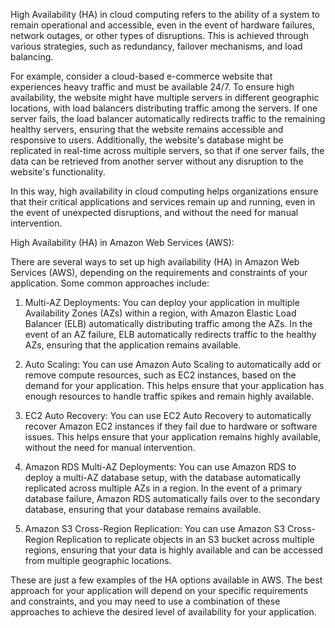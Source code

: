 High Availability (HA) in cloud computing refers to the ability of a system to remain operational and accessible, even in the event of hardware failures, network outages, or other types of disruptions. This is achieved through various strategies, such as redundancy, failover mechanisms, and load balancing.

For example, consider a cloud-based e-commerce website that experiences heavy traffic and must be available 24/7. To ensure high availability, the website might have multiple servers in different geographic locations, with load balancers distributing traffic among the servers. If one server fails, the load balancer automatically redirects traffic to the remaining healthy servers, ensuring that the website remains accessible and responsive to users. Additionally, the website's database might be replicated in real-time across multiple servers, so that if one server fails, the data can be retrieved from another server without any disruption to the website's functionality.

In this way, high availability in cloud computing helps organizations ensure that their critical applications and services remain up and running, even in the event of unexpected disruptions, and without the need for manual intervention.

High Availability (HA) in Amazon Web Services (AWS):

There are several ways to set up high availability (HA) in Amazon Web Services (AWS), depending on the requirements and constraints of your application. Some common approaches include:

1. Multi-AZ Deployments: You can deploy your application in multiple Availability Zones (AZs) within a region, with Amazon Elastic Load Balancer (ELB) automatically distributing traffic among the AZs. In the event of an AZ failure, ELB automatically redirects traffic to the healthy AZs, ensuring that the application remains available.

2. Auto Scaling: You can use Amazon Auto Scaling to automatically add or remove compute resources, such as EC2 instances, based on the demand for your application. This helps ensure that your application has enough resources to handle traffic spikes and remain highly available.

3. EC2 Auto Recovery: You can use EC2 Auto Recovery to automatically recover Amazon EC2 instances if they fail due to hardware or software issues. This helps ensure that your application remains highly available, without the need for manual intervention.

4. Amazon RDS Multi-AZ Deployments: You can use Amazon RDS to deploy a multi-AZ database setup, with the database automatically replicated across multiple AZs in a region. In the event of a primary database failure, Amazon RDS automatically fails over to the secondary database, ensuring that your database remains available.

5. Amazon S3 Cross-Region Replication: You can use Amazon S3 Cross-Region Replication to replicate objects in an S3 bucket across multiple regions, ensuring that your data is highly available and can be accessed from multiple geographic locations.

These are just a few examples of the HA options available in AWS. The best approach for your application will depend on your specific requirements and constraints, and you may need to use a combination of these approaches to achieve the desired level of availability for your application.
